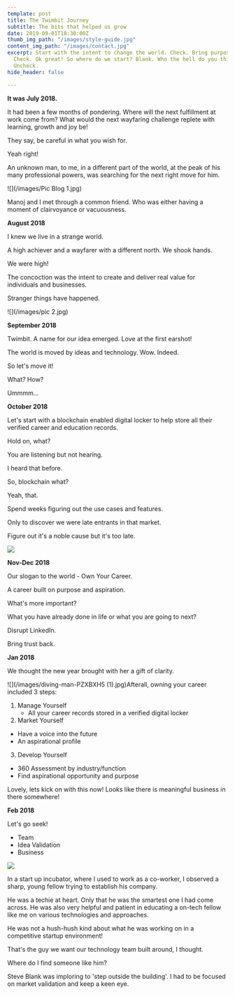 ```yaml
---
template: post
title: The Twimbit Journey
subtitle: The bits that helped us grow
date: 2019-09-01T18:30:00Z
thumb_img_path: "/images/style-guide.jpg"
content_img_path: "/images/contact.jpg"
excerpt: Start with the intent to change the world. Check. Bring purpose to everyone.
  Check. Ok great! So where do we start? Blank. Who the hell do you think you are?
  Uncheck.
hide_header: false

---
```

**It was July 2018.**

It had been a few months of pondering. Where will the next fulfillment at work come from? What would the next wayfaring challenge replete with learning, growth and joy be!

They say, be careful in what you wish for.

Yeah right!

An unknown man, to me, in a different part of the world, at the peak of his many professional powers, was searching for the next right move for him.

![](/images/Pic Blog 1.jpg)

Manoj and I met through a common friend. Who was either having a moment of clairvoyance or vacuousness.

**August 2018**

I knew we live in a strange world.

A high achiever and a wayfarer with a different north. We shook hands.

We were high!

The concoction was the intent to create and deliver real value for individuals and businesses.

Stranger things have happened.

![](/images/pic 2.jpg)

**September 2018**

Twimbit. A name for our idea emerged. Love at the first earshot!

The world is moved by ideas and technology. Wow. Indeed.

So let's move it!

What? How?

Ummmm...

**October 2018**

Let's start with a blockchain enabled digital locker to help store all their verified career and education records.

Hold on, what?

You are listening but not hearing.

I heard that before.

So, blockchain what?

Yeah, that.

Spend weeks figuring out the use cases and features.

Only to discover we were late entrants in that market.

Figure out it's a noble cause but it's too late.

![](/images/stork-on-dry-hay-bale-QZ59VAH.jpg)

**Nov-Dec 2018**

Our slogan to the world - Own Your Career. 

A career built on purpose and aspiration.

What's more important? 

What you have already done in life or what you are going to next? 

Disrupt LinkedIn.

Bring trust back. 

**Jan 2018**

We thought the new year brought with her a gift of clarity.

![](/images/diving-man-PZXBXH5 (1).jpg)Afterall, owning your career included 3 steps:

1. Manage Yourself
   * All your career records stored in a verified digital locker
2. Market Yourself

* Have a voice into the future
* An aspirational profile

3. Develop Yourself

* 360 Assessment by industry/function
* Find aspirational opportunity and purpose

Lovely, lets kick on with this now! Looks like there is meaningful business in there somewhere!

**Feb 2018**

Let's go seek!

* Team
* Idea Validation
* Business

![](/images/hunting-season-game-spotting-2THLRWS.jpg)

In a start up incubator, where I used to work as a co-worker, I observed a sharp, young fellow trying to establish his company.

He was a techie at heart. Only that he was the smartest one I had come across. He was also very helpful and patient in educating a on-tech fellow like me on various technologies and approaches. 

He was not a hush-hush kind about what he was working on in a competitive startup environment!

That's the guy we want our technology team built around, I thought.

Where do I find someone like him?

Steve Blank was imploring to 'step outside the building'. I had to be focused on market validation and keep a keen eye. 